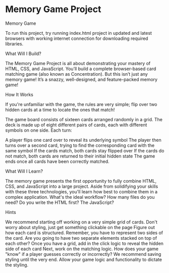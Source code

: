 # Memory Game Project

Memory Game

To run this project, try running index.html project in updated and latest browsers with working internet connection for downloading required libraries.

What Will I Build?

The Memory Game Project is all about demonstrating your mastery of HTML, CSS, and JavaScript. You’ll build a complete browser-based card matching game (also known as Concentration). But this isn’t just any memory game! It’s a snazzy, well-designed, and feature-packed memory game!



How It Works

If you're unfamiliar with the game, the rules are very simple; flip over two hidden cards at a time to locate the ones that match!

The game board consists of sixteen cards arranged randomly in a grid. The deck is made up of eight different pairs of cards, each with different symbols on one side. Each turn:

A player flips one card over to reveal its underlying symbol
The player then turns over a second card, trying to find the corresponding card with the same symbol
If the cards match, both cards stay flipped over
If the cards do not match, both cards are returned to their initial hidden state
The game ends once all cards have been correctly matched.

What Will I Learn?

The memory game presents the first opportunity to fully combine HTML, CSS, and JavaScript into a large project. Aside from solidifying your skills with these three technologies, you'll learn how best to combine them in a complex application. What's the ideal workflow? How many files do you need? Do you write the HTML first? The JavaScript?

Hints

We recommend starting off working on a very simple grid of cards. Don't worry about styling, just get something clickable on the page
Figure out how each card is structured. Remember, you have to represent two sides of the card. Are you going to have two separate elements stacked on top of each other?
Once you have a grid, add in the click logic to reveal the hidden side of each card
Next, work on the matching logic. How does your game "know" if a player guesses correctly or incorrectly?
We recommend saving styling until the very end. Allow your game logic and functionality to dictate the styling.